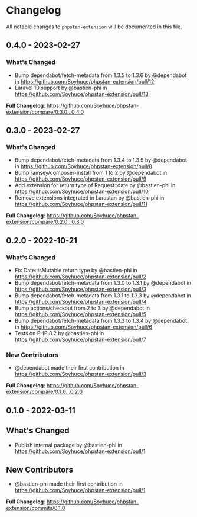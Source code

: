 # Changelog

All notable changes to `phpstan-extension` will be documented in this file.

## 0.4.0 - 2023-02-27

### What's Changed

- Bump dependabot/fetch-metadata from 1.3.5 to 1.3.6 by @dependabot in https://github.com/Soyhuce/phpstan-extension/pull/12
- Laravel 10 support by @bastien-phi in https://github.com/Soyhuce/phpstan-extension/pull/13

**Full Changelog**: https://github.com/Soyhuce/phpstan-extension/compare/0.3.0...0.4.0

## 0.3.0 - 2023-02-27

### What's Changed

- Bump dependabot/fetch-metadata from 1.3.4 to 1.3.5 by @dependabot in https://github.com/Soyhuce/phpstan-extension/pull/8
- Bump ramsey/composer-install from 1 to 2 by @dependabot in https://github.com/Soyhuce/phpstan-extension/pull/9
- Add extension for return type of Request::date by @bastien-phi in https://github.com/Soyhuce/phpstan-extension/pull/10
- Remove extensions integrated in Larastan by @bastien-phi in https://github.com/Soyhuce/phpstan-extension/pull/11

**Full Changelog**: https://github.com/Soyhuce/phpstan-extension/compare/0.2.0...0.3.0

## 0.2.0 - 2022-10-21

### What's Changed

- Fix Date::isMutable return type by @bastien-phi in https://github.com/Soyhuce/phpstan-extension/pull/2
- Bump dependabot/fetch-metadata from 1.3.0 to 1.3.1 by @dependabot in https://github.com/Soyhuce/phpstan-extension/pull/3
- Bump dependabot/fetch-metadata from 1.3.1 to 1.3.3 by @dependabot in https://github.com/Soyhuce/phpstan-extension/pull/4
- Bump actions/checkout from 2 to 3 by @dependabot in https://github.com/Soyhuce/phpstan-extension/pull/5
- Bump dependabot/fetch-metadata from 1.3.3 to 1.3.4 by @dependabot in https://github.com/Soyhuce/phpstan-extension/pull/6
- Tests on PHP 8.2 by @bastien-phi in https://github.com/Soyhuce/phpstan-extension/pull/7

### New Contributors

- @dependabot made their first contribution in https://github.com/Soyhuce/phpstan-extension/pull/3

**Full Changelog**: https://github.com/Soyhuce/phpstan-extension/compare/0.1.0...0.2.0

## 0.1.0 - 2022-03-11

## What's Changed

- Publish internal package by @bastien-phi in https://github.com/Soyhuce/phpstan-extension/pull/1

## New Contributors

- @bastien-phi made their first contribution in https://github.com/Soyhuce/phpstan-extension/pull/1

**Full Changelog**: https://github.com/Soyhuce/phpstan-extension/commits/0.1.0
